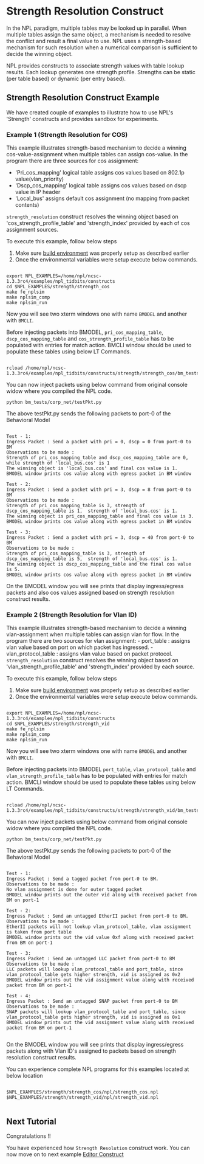# Strength Resolution Construct

In the NPL paradigm, multiple tables may be looked up in parallel. When multiple tables assign the same object, a mechanism is needed to resolve the conflict and result a final value to use. NPL uses a strength-based mechanism for such resolution when a numerical comparison is sufficient to decide the winning object.

NPL provides constructs to associate strength values with table lookup results. Each lookup generates one strength profile. Strengths can be static (per table based) or dynamic (per entry based).


## Strength Resolution Construct Example 

We have created couple of examples to illustrate how to use NPL's 'Strength' constructs and provides sandbox for experiments.

### Example 1 (Strength Resolution for COS)
This example illustrates strength-based mechanism to decide a winning cos-value-assignment when multiple tables can assign cos-value. In the program there are three sources for cos assignment:
 - 'Pri_cos_mapping' logical table assigns cos values based on 802.1p value(vlan_priority)
 - 'Dscp_cos_mapping' logical table assigns cos values based on dscp value in IP header
 - 'Local_bus' assigns default cos assignment (no mapping from packet contents)

```strength_resolution``` construct resolves the winning object based on 'cos_strength_profile_table' and 'strength_index' provided by each of cos assignment sources.

To execute this example, follow below steps

1. Make sure [build environment](https://github.com/nplang/NPL-Tutorials#npl-build-enivronment) was properly setup as described earlier
2. Once the environmental variables were setup execute below commands. 
````

export NPL_EXAMPLES=/home/npl/ncsc-1.3.3rc4/examples/npl_tidbits/constructs
cd $NPL_EXAMPLES/strength/strength_cos 
make fe_nplsim
make nplsim_comp
make nplsim_run

````

Now you will see two xterm windows one with name ```BMODEL``` and another with ```BMCLI```. 

Before injecting packets into BMODEL, ```pri_cos_mapping_table```, ```dscp_cos_mapping_table``` and ```cos_strength_profile_table``` has to be populated with entries for match action. BMCLI window should be used to populate these tables using below LT Commands.

````

rcload /home/npl/ncsc-1.3.3rc4/examples/npl_tidbits/constructs/strength/strength_cos/bm_tests/corp_net/tbl_cfg_cos.txt

````

You can now inject packets using below command  from original console widow where you compiled the NPL code. 

````
python bm_tests/corp_net/testPkt.py

````

The above testPkt.py sends the following packets to port-0 of the Behavioral Model
````

Test - 1:
Ingress Packet : Send a packet with pri = 0, dscp = 0 from port-0 to BM
Observations to be made : 
Strength of pri_cos_mapping_table and dscp_cos_mapping_table are 0, while strength of 'local_bus.cos' is 1
The winning object is 'local_bus.cos' and final cos value is 1.
BMODEL window prints cos value along with egress packet in BM window

Test - 2:
Ingress Packet : Send a packet with pri = 3, dscp = 8 from port-0 to BM
Observations to be made : 
Strength of pri_cos_mapping_table is 3, strength of dscp_cos_mapping_table is 1,  strength of 'local_bus.cos' is 1. 
The winning object is pri_cos_mapping_table and final cos value is 3.
BMODEL window prints cos value along with egress packet in BM window

Test - 3:
Ingress Packet : Send a packet with pri = 3, dscp = 40 from port-0 to BM
Observations to be made : 
Strength of pri_cos_mapping_table is 3, strength of dscp_cos_mapping_table is 5,  strength of 'local_bus.cos' is 1. 
The winning object is dscp_cos_mapping_table and the final cos value is 5.
BMODEL window prints cos value along with egress packet in BM window

````
On the BMODEL window you will see prints that display ingress/egress packets and also cos values assigned based on strength resolution construct results.


### Example 2  (Strength Resolution for Vlan ID)

This example illustrates strength-based mechanism to decide a winning vlan-assignment when multiple tables can assign vlan for flow. In the program there are two sources for vlan assignment:
    - port_table : assigns vlan value based on port on which packet has ingressed.
    - vlan_protocol_table : assigns vlan value based on packet protocol.
```strength_resolution``` construct resolves the winning object based on 'vlan_strength_profile_table' and 'strength_index' provided by each source.

To execute this example, follow below steps

1. Make sure [build environment](https://github.com/nplang/NPL-Tutorials#npl-build-enivronment) was properly setup as described earlier
2. Once the environmental variables were setup execute below commands. 
````

export NPL_EXAMPLES=/home/npl/ncsc-1.3.3rc4/examples/npl_tidbits/constructs
cd $NPL_EXAMPLES/strength/strength_vid
make fe_nplsim
make nplsim_comp
make nplsim_run

````

Now you will see two xterm windows one with name ```BMODEL``` and another with ```BMCLI```. 

Before injecting packets into BMODEL ```port_table```, ```vlan_protocol_table``` and ```vlan_strength_profile_table``` has to be populated with entries for match action. BMCLI window should be used to populate these tables using below LT Commands.

````

rcload /home/npl/ncsc-1.3.3rc4/examples/npl_tidbits/constructs/strength/strength_vid/bm_tests/corp_net/tbl_cfg_vlan.txt

````

You can now inject packets using below command  from original console widow where you compiled the NPL code. 

````
python bm_tests/corp_net/testPkt.py

````

The above testPkt.py sends the following packets to port-0 of the Behavioral Model
````

Test - 1:
Ingress Packet : Send a tagged packet from port-0 to BM.
Observations to be made : 
No vlan assignment is done for outer tagged packet
BMODEL window prints out the outer vid along with received packet from BM on port-1

Test - 2:
Ingress Packet : Send an untagged EtherII packet from port-0 to BM.
Observations to be made : 
EtherII packets will not lookup vlan_protocol_table, vlan assignment is taken from port table
BMODEL window prints out the vid value 0xf alomg with received packet from BM on port-1

Test - 3:
Ingress Packet : Send an untagged LLC packet from port-0 to BM
Observations to be made : 
LLC packets will lookup vlan_protocol_table and port_table, since  vlan_protocol_table gets higher strength, vid is assigned as 0x2
BMODEL window prints out the vid assignment value along with received packet from BM on port-1

Test - 4:
Ingress Packet : Send an untagged SNAP packet from port-0 to BM
Observations to be made : 
SNAP packets will lookup vlan_protocol_table and port_table, since vlan_protocol_table gets higher strength, vid is assigned as 0x1
BMODEL window prints out the vid assignment value along with received packet from BM on port-1


````
On the BMODEL window you will see prints that display ingress/egress packets along with Vlan ID's assigned to packets based on strength resolution construct results.


You can experience complete NPL programs for this examples located at below location

````

$NPL_EXAMPLES/strength/strength_cos/npl/strength_cos.npl
$NPL_EXAMPLES/strength/strength_vid/npl/strength_vid.npl


````

## Next Tutorial 

Congratulations !!

You have experienced how ```Strength Resolution``` construct work. You can now move on to next example [Editor Construct](https://github.com/nplang/NPL-Tutorials/tree/master/NPL-Tidbits/Editor)
